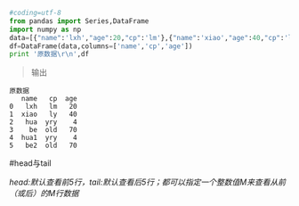 ```python
#coding=utf-8
from pandas import Series,DataFrame
import numpy as np
data=[{"name":'lxh',"age":20,"cp":'lm'},{"name":'xiao',"age":40,"cp":'ly'},{"name":'hua',"age":4,"cp":'yry'},{"name":'be',"age":70,"cp":'old'},{"name":'hua1',"age":4,"cp":'yry'},{"name":'be2',"age":70,"cp":'old'}]
df=DataFrame(data,columns=['name','cp','age'])
print '原数据\r\n',df
```
>输出 

```
原数据
   name   cp  age
0   lxh   lm   20
1  xiao   ly   40
2   hua  yry    4
3    be  old   70
4  hua1  yry    4
5   be2  old   70
```

#head与tail

<em>head:默认查看前5行，tail:默认查看后5行；都可以指定一个整数值M来查看从前（或后）的M行数据</em>

```python

```

